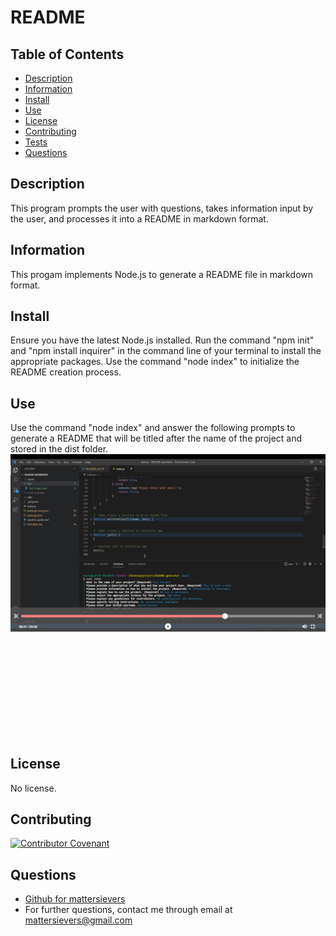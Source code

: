 
 
  # README

  ## Table of Contents
  * [Description](#description)
  * [Information](#information)
  * [Install](#install)
  * [Use](#use)
  * [License](#license)
  * [Contributing](#contributing)
  * [Tests](#tests)
  * [Questions](#questions)

  ## Description
  This program prompts the user with questions, takes information input by the user, and processes it into a README in markdown format.

  ## Information
  This progam implements Node.js to generate a README file in markdown format.

  ## Install
  Ensure you have the latest Node.js installed. Run the command "npm init" and "npm install inquirer" in the command line of your terminal to install the appropriate packages. Use the command "node index" to initialize the README creation process.
  
  ## Use
  Use the command "node index" and answer the following prompts to generate a README that will be titled after the name of the project and stored in the dist folder.
  [![Demo screenshot](./assets/images/Demo_Screenshot.jpg)]({https://drive.google.com/file/d/1q8l9dd44g7OV4RJCQl_93L7v8WhP6Zq9/preview} "Demo Video")
  <figure class="video_container">
  <iframe src="" frameborder="0" allowfullscreen="true"> </iframe>
  </figure>
  
  ## License
  No license.

  ## Contributing
  [![Contributor Covenant](https://img.shields.io/badge/Contributor%20Covenant-2.1-4baaaa.svg)](code_of_conduct.md)

  ## Questions
  - [Github for mattersievers](http://www.github.com/mattersievers)
  - For further questions, contact me through email at mattersievers@gmail.com

